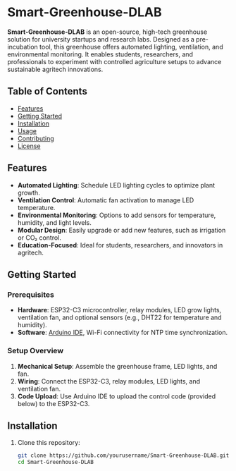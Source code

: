 # Smart-Greenhouse-DLAB

**Smart-Greenhouse-DLAB** is an open-source, high-tech greenhouse solution for university startups and research labs. Designed as a pre-incubation tool, this greenhouse offers automated lighting, ventilation, and environmental monitoring. It enables students, researchers, and professionals to experiment with controlled agriculture setups to advance sustainable agritech innovations.

## Table of Contents
- [Features](#features)
- [Getting Started](#getting-started)
- [Installation](#installation)
- [Usage](#usage)
- [Contributing](#contributing)
- [License](#license)

## Features

- **Automated Lighting**: Schedule LED lighting cycles to optimize plant growth.
- **Ventilation Control**: Automatic fan activation to manage LED temperature.
- **Environmental Monitoring**: Options to add sensors for temperature, humidity, and light levels.
- **Modular Design**: Easily upgrade or add new features, such as irrigation or CO₂ control.
- **Education-Focused**: Ideal for students, researchers, and innovators in agritech.

## Getting Started

### Prerequisites
- **Hardware**: ESP32-C3 microcontroller, relay modules, LED grow lights, ventilation fan, and optional sensors (e.g., DHT22 for temperature and humidity).
- **Software**: [Arduino IDE](https://www.arduino.cc/en/software), Wi-Fi connectivity for NTP time synchronization.

### Setup Overview
1. **Mechanical Setup**: Assemble the greenhouse frame, LED lights, and fan.
2. **Wiring**: Connect the ESP32-C3, relay modules, LED lights, and ventilation fan.
3. **Code Upload**: Use Arduino IDE to upload the control code (provided below) to the ESP32-C3.

## Installation

1. Clone this repository:
   ```bash
   git clone https://github.com/yourusername/Smart-Greenhouse-DLAB.git
   cd Smart-Greenhouse-DLAB
